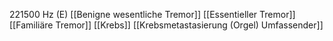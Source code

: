 221500 Hz (E)
[[Benigne wesentliche Tremor]]
[[Essentieller Tremor]]
[[Familiäre Tremor]]
[[Krebs]]
[[Krebsmetastasierung (Orgel) Umfassender]]